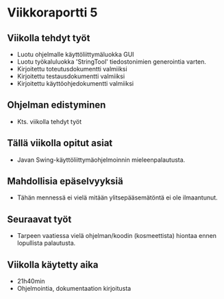 ﻿# Viikkoraportti 5

## Viikolla tehdyt työt

* Luotu ohjelmalle käyttöliittymäluokka GUI
* Luotu työkaluluokka 'StringTool' tiedostonimien generointia varten.
* Kirjoitettu toteutusdokumentti valmiiksi
* Kirjoitettu testausdokumentti valmiiksi
* Kirjoitettu käyttöohjedokumentti valmiiksi

## Ohjelman edistyminen

* Kts. viikolla tehdyt työt

## Tällä viikolla opitut asiat

* Javan Swing-käyttöliittymäohjelmoinnin mieleenpalautusta.

## Mahdollisia epäselvyyksiä

* Tähän mennessä ei vielä mitään ylitsepääsemätöntä ei ole ilmaantunut.

## Seuraavat työt

* Tarpeen vaatiessa vielä ohjelman/koodin (kosmeettista) hiontaa ennen lopullista palautusta.

## Viikolla käytetty aika

* 21h40min
* Ohjelmointia, dokumentaation kirjoitusta